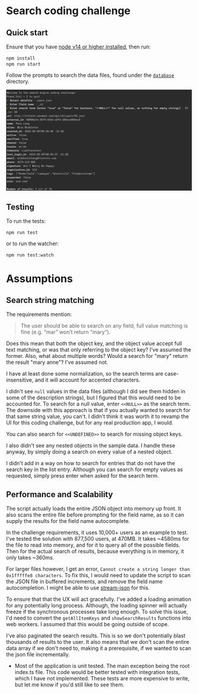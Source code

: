 # Search coding challenge

## Quick start

Ensure that you have [node v14 or higher installed](https://nodejs.org/en/download/), then run:

```
npm install
npm run start
``` 

Follow the prompts to search the data files, found under the [`database`](./database) directory.

![](./docs/images/screenshot.png)

## Testing

To run the tests:

```
npm run test
```

or to run the watcher:

```
npm run test:watch
```

# Assumptions

## Search string matching

The requirements mention:

> The user should be able to search on any field, full value matching is fine (e.g. “mar” won’t return “mary”).

Does this mean that both the object key, and the object value accept full text matching, or was that only referring to the object key? I've assumed the former. Also, what about multiple words? Would a search for "mary" return the result "mary anne"? I've assumed not.

I have at least done some normalization, so the search terms are case-insensitive, and it will account for accented characters.

I didn't see `null` values in the data files (although I did see them hidden in some of the description strings), but I figured that this would need to be accounted for. To search for a null value, enter `<<NULL>>` as the search term. The downside with this approach is that if you actually wanted to search for that same string value, you can't. I didn't think it was worth it to revamp the UI for this coding challenge, but for any real production app, I would.

You can also search for `<<UNDEFINED>>` to search for missing object keys.

I also didn't see any nested objects in the sample data. I handle these anyway, by simply doing a search on every value of a nested object.

I didn't add in a way on how to search for entries that do not have the search key in the list entry. Although you can search for empty values as requested, simply press enter when asked for the search term. 

## Performance and Scalability

The script actually loads the entire JSON object into memory up front. It also scans the entire file before prompting for the field name, as so it can supply the results for the field name autocomplete.

In the challenge requirements, it uses 10,000+ users as an example to test. I've tested the solution with 877,500 users, at 470MB. It takes ~4580ms for the file to read into memory, and for it to query all of the possible fields. Then for the actual search of results, because everything is in memory, it only takes ~360ms.

For larger files however, I get an error, `Cannot create a string longer than 0x1fffffe8 characters`. To fix this, I would need to update the script to scan the JSON file in buffered increments, and remove the field name autocompletion. I might be able to use [stream-json](https://www.npmjs.com/package/stream-json) for this.

To ensure that that the UX will act gracefully. I've added a loading animation for any potentially long process. Although, the loading spinner will actually freeze if the synchronous processes take long enough. To solve this issue, I'd need to convert the `getAllItemKeys` and `showSearchResults` functions into web workers. I assumed that this would be going outside of scope.

I've also paginated the search results. This is so we don't potentially blast thousands of results to the user. It also means that we don't scan the entire data array if we don't need to, making it a prerequisite, if we wanted to scan the json file incrementally.

* Most of the application is unit tested. The main exception being the root index.ts file. This code would be better tested with integration tests, which I have not implemented. These tests are more expensive to write, but let me know if you'd still like to see them.
